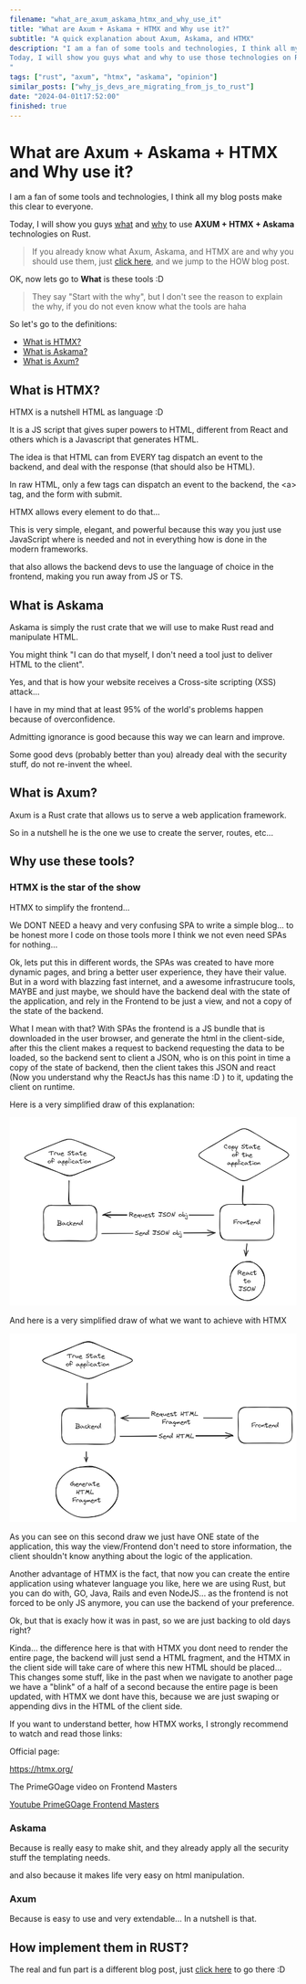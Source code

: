 ```yaml
---
filename: "what_are_axum_askama_htmx_and_why_use_it"
title: "What are Axum + Askama + HTMX and Why use it?"
subtitle: "A quick explanation about Axum, Askama, and HTMX"
description: "I am a fan of some tools and technologies, I think all my blog posts make this clear to everyone.
Today, I will show you guys what and why to use those technologies on Rust.
"
tags: ["rust", "axum", "htmx", "askama", "opinion"]
similar_posts: ["why_js_devs_are_migrating_from_js_to_rust"]
date: "2024-04-01t17:52:00"
finished: true
---
```


# What are Axum + Askama + HTMX and Why use it?

I am a fan of some tools and technologies, I think all my blog posts make this clear to everyone.

Today, I will show you guys [what](#what-is-htmx) and [why](#why-use-these-tools) to use **AXUM + HTMX + Askama** technologies on Rust.

> If you already know what Axum, Askama, and HTMX are and why you should use them, just [click here](/blog/how_use_axum_askama_htmx), and we jump to the HOW blog post.

OK, now lets go to **What** is these tools :D 

> They say "Start with the why", but I don't see the reason to explain the why, if you do not even know what the tools are haha

So let's go to the definitions:
- [What is HTMX?](#what-is-htmx)
- [What is Askama?](#what-is-askama)
- [What is Axum?](#what-is-axum)

## <a name="what-is-htmx"></a> What is HTMX?
HTMX is a nutshell HTML as language :D

It is a JS script that gives super powers to HTML, different from React and others which is a Javascript that generates HTML.

The idea is that HTML can from EVERY tag dispatch an event to the backend, and deal with the response (that should also be HTML).

In raw HTML, only a few tags can dispatch an event to the backend, the \<a\> tag, and the form with submit.

HTMX allows every element to do that...

This is very simple, elegant, and powerful because this way you just use JavaScript where is needed and not in everything how is done in the modern frameworks.

that also allows the backend devs to use the language of choice in the frontend, making you run away from JS or TS.

## <a name="what-is-askama"></a> What is Askama
Askama is simply the rust crate that we will use to make Rust read and manipulate HTML.

You might think "I can do that myself, I don't need a tool just to deliver HTML to the client".

Yes, and that is how your website receives a Cross-site scripting (XSS) attack...

I have in my mind that at least 95% of the world's problems happen because of overconfidence.

Admitting ignorance is good because this way we can learn and improve.

Some good devs (probably better than you) already deal with the security stuff, do not re-invent the wheel.

## <a name="what-is-axum"></a> What is Axum?
Axum is a Rust crate that allows us to serve a web application framework.

So in a nutshell he is the one we use to create the server, routes, etc...

## <a name="why-use-these-tools"></a> Why use these tools?

### HTMX is the star of the show

HTMX to simplify the frontend...

We DONT NEED a heavy and very confusing SPA to write a simple blog... to be honest more I code on those tools more I think we not even need SPAs for nothing...

Ok, lets put this in different words, the SPAs was created to have more dynamic pages, and bring a better user experience, they have their value. But in a word with blazzing fast internet, and a awesome infrastrucure tools, MAYBE and just maybe, we should have the backend deal with the state of the application, and rely in the Frontend to be just a view, and not a copy of the state of the backend.

What I mean with that? With SPAs the frontend is a JS bundle that is downloaded in the user browser, and generate the html in the client-side, after this the client makes a request to backend requesting the data to be loaded, so the backend sent to client a JSON, who is on this point in time a copy of the state of backend, then the client takes this JSON and react (Now you understand why the ReactJs has this name :D ) to it, updating the client on runtime. 

Here is a very simplified draw of this explanation: 

![spa exemple](/assets/spa_draw_exemple.png)

And here is a very simplified draw of what we want to achieve with HTMX

![htmx exemple](/assets/htmx_exemple.png)

As you can see on this second draw we just have ONE state of the application, this way the view/Frontend don't need to store information, the client shouldn't know anything about the logic of the application.

Another advantage of HTMX is the fact, that now you can create the entire application using whatever language you like, here we are using Rust, but you can do with, GO, Java, Rails and even NodeJS... as the frontend is not forced to be only JS anymore, you can use the backend of your preference.

Ok, but that is exacly how it was in past, so we are just backing to old days right?

Kinda... the difference here is that with HTMX you dont need to render the entire page, the backend will just send a HTML fragment, and the HTMX in the client side will take care of where this new HTML should be placed... This changes some stuff, like in the past when we navigate to another page we have a "blink" of a half of a second because the entire page is been updated, with HTMX we dont have this, because we are just swaping or appending divs in the HTML of the client side.

If you want to understand better, how HTMX works, I strongly recommend to watch and read those links:

Official page:

<a href="https://htmx.org/" target="_blank">https://htmx.org/</a>

The PrimeGOage video on Frontend Masters


<a href="https://www.youtube.com/watch?v=SZ0nR3QHebM" target="_blank">
Youtube PrimeGOage Frontend Masters
</a>

### Askama
Because is really easy to make shit, and they already apply all the security stuff the templating needs.

and also because it makes life very easy on html manipulation.

### Axum
Because is easy to use and very extendable... In a nutshell is that.

## How implement them in RUST?

The real and fun part is a different blog post, just [click here](/blog/how_use_axum_askama_htmx) to go there :D




